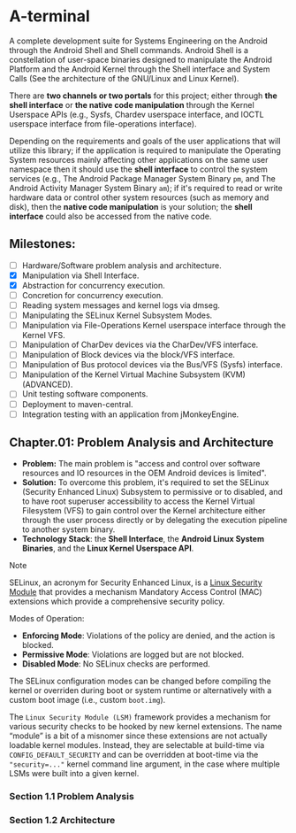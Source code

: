 # A-terminal

A complete development suite for Systems Engineering on the Android through the Android Shell and Shell commands. Android Shell is a constellation of user-space binaries designed to manipulate the Android Platform and the Android Kernel through the Shell interface and System Calls (See the architecture of the GNU/Linux and Linux Kernel).

There are **two channels or two portals** for this project; either through **the shell interface** or **the native code manipulation** through the Kernel Userspace APIs (e.g., Sysfs, Chardev userspace interface, and IOCTL userspace interface from file-operations interface).

Depending on the requirements and goals of the user applications that will utilize this library; if the application is required to manipulate the Operating System resources mainly affecting other applications on the same user namespace then it should use the **shell interface** to control the system services (e.g., The Android Package Manager System Binary `pm`, and The Android Activity Manager System Binary `am`); if it's required to read or write hardware data or control other system resources (such as memory and disk), then the **native code manipulation** is your solution; the **shell interface** could also be accessed from the native code.

## Milestones:
- [ ] Hardware/Software problem analysis and architecture.
- [x] Manipulation via Shell Interface.
- [x] Abstraction for concurrency execution.
- [ ] Concretion for concurrency execution.
- [ ] Reading system messages and kernel logs via dmseg.
- [ ] Manipulating the SELinux Kernel Subsystem Modes.
- [ ] Manipulation via File-Operations Kernel userspace interface through the Kernel VFS.
- [ ] Manipulation of CharDev devices via the CharDev/VFS interface.
- [ ] Manipulation of Block devices via the block/VFS interface.
- [ ] Manipulation of Bus protocol devices via the Bus/VFS (Sysfs) interface.
- [ ] Manipulation of the Kernel Virtual Machine Subsystem (KVM) (ADVANCED).
- [ ] Unit testing software components.
- [ ] Deployment to maven-central.
- [ ] Integration testing with an application from jMonkeyEngine.

## Chapter.01: Problem Analysis and Architecture
- **Problem:** The main problem is "access and control over software resources and IO resources in the OEM Android devices is limited". 
- **Solution:** To overcome this problem, it's required to set the SELinux (Security Enhanced Linux) Subsystem to permissive or to disabled, and to have root superuser accessibility to access the Kernel Virtual Filesystem (VFS) to gain control over the Kernel architecture either through the user process directly or by delegating the execution pipeline to another system binary.
- **Technology Stack**: the **Shell Interface**, the **Android Linux System Binaries**, and the **Linux Kernel Userspace API**.

> [!NOTE]
> SELinux, an acronym for Security Enhanced Linux, is a [Linux Security Module](https://www.kernel.org/doc/html/v4.15/admin-guide/LSM/index.html) that provides  a mechanism Mandatory Access Control (MAC) extensions which provide a comprehensive security policy.
>
> Modes of Operation:
> * **Enforcing Mode**: Violations of the policy are denied, and the action is blocked.
> * **Permissive Mode**: Violations are logged but are not blocked.
> * **Disabled Mode**: No SELinux checks are performed.
>
> The SELinux configuration modes can be changed before compiling the kernel or overriden during boot or system runtime or alternatively with a custom boot image (i.e., custom `boot.img`).
> 
> The `Linux Security Module (LSM)` framework provides a mechanism for various security checks to be hooked by new kernel extensions. The name “module” is a bit of a misnomer since these extensions are not actually loadable kernel modules. Instead, they are selectable at build-time via `CONFIG_DEFAULT_SECURITY` and can be overridden at boot-time via the `"security=..."` kernel command line argument, in the case where multiple LSMs were built into a given kernel.



### Section 1.1 Problem Analysis


### Section 1.2 Architecture 
